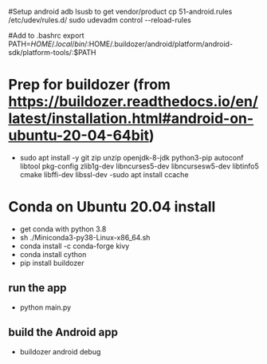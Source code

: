 #Setup android adb
lsusb  to get vendor/product
cp 51-android.rules /etc/udev/rules.d/
sudo udevadm control --reload-rules

#Add to .bashrc
export PATH=$HOME/.local/bin/:$HOME/.buildozer/android/platform/android-sdk/platform-tools/:$PATH

# Prep for buildozer (from https://buildozer.readthedocs.io/en/latest/installation.html#android-on-ubuntu-20-04-64bit)
- sudo apt install -y git zip unzip openjdk-8-jdk python3-pip autoconf libtool pkg-config zlib1g-dev libncurses5-dev libncursesw5-dev libtinfo5 cmake libffi-dev libssl-dev
-sudo apt install ccache

# Conda on Ubuntu 20.04 install
 - get conda with python 3.8
 - sh ./Miniconda3-py38-Linux-x86_64.sh
 - conda install -c conda-forge kivy
 - conda install cython
 - pip install buildozer

## run the app
- python main.py

## build the Android app
 - buildozer android debug
